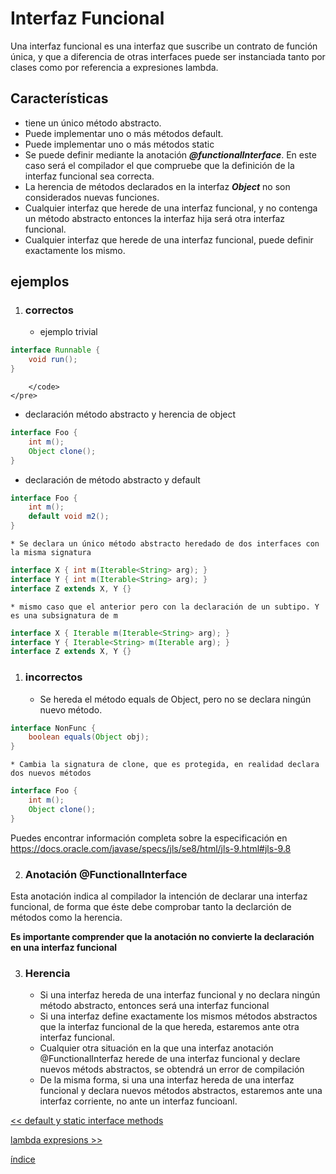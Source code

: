 # Interfaz Funcional

Una interfaz funcional es una interfaz que suscribe un contrato de función única, y que a diferencia de otras interfaces puede ser instanciada tanto por clases como por referencia a expresiones lambda.



## Características

* tiene un único método abstracto. 
* Puede implementar uno o más métodos default.
* Puede implementar uno o más métodos static
* Se puede definir mediante la anotación **_@functionalInterface_**. En este caso será el compilador el que compruebe que la definición de la interfaz funcional sea correcta.
* La herencia de métodos declarados en la interfaz **_Object_** no son considerados nuevas funciones.
* Cualquier interfaz que herede de una interfaz funcional, y no contenga un método abstracto entonces la interfaz hija será otra interfaz funcional.
* Cualquier interfaz que herede de una interfaz funcional, puede definir exactamente los mismo.


## ejemplos

1. ### correctos
   * ejemplo trivial
```java 
interface Runnable {
    void run();
}
```
        </code>
    </pre>

* declaración método abstracto y herencia de object

```java
interface Foo {
    int m();
    Object clone();
}
```
   * declaración de método abstracto y default

```java
interface Foo {
    int m();
    default void m2();
}
```

    * Se declara un único método abstracto heredado de dos interfaces con la misma signatura

```java     
interface X { int m(Iterable<String> arg); }
interface Y { int m(Iterable<String> arg); }
interface Z extends X, Y {}        
```

    * mismo caso que el anterior pero con la declaración de un subtipo. Y es una subsignatura de m

```java
interface X { Iterable m(Iterable<String> arg); }
interface Y { Iterable<String> m(Iterable arg); }
interface Z extends X, Y {}        
```

1. ### incorrectos
   
    * Se hereda el método equals de Object, pero no se declara ningún nuevo método.

```java
interface NonFunc {
    boolean equals(Object obj);
}
```

    * Cambia la signatura de clone, que es protegida, en realidad declara dos nuevos métodos

```java   
interface Foo {
    int m();
    Object clone();
}
```

Puedes encontrar información completa sobre la especificación en <https://docs.oracle.com/javase/specs/jls/se8/html/jls-9.html#jls-9.8>

2. ### Anotación @FunctionalInterface
Esta anotación indica al compilador la intención de declarar una interfaz funcional, de forma que éste debe comprobar tanto la declarción de métodos como la herencia.

**Es importante comprender que la anotación no convierte la declaración en una interfaz funcional**

3. ### Herencia
   *   Si una interfaz hereda de una interfaz funcional y no declara ningún método abstracto, entonces será una interfaz funcional
   *   Si una interfaz define exactamente los mismos métodos abstractos que la interfaz funcional de la que hereda, estaremos ante otra interfaz funcional.
   *   Cualquier otra situación en la que una interfaz anotación @FunctionalInterfaz herede de una interfaz funcional y declare nuevos métods abstractos, se obtendrá un error de compilación
   *   De la misma forma, si una una interfaz hereda de una interfaz funcional y declara nuevos métodos abstractos, estaremos ante una interfaz corriente, no ante un interfaz funcioanl.

[<< default y static interface methods](../defaultAndStaticInterfaceMethods/defaultAndStaticInterfaceMethods.md)

[lambda expresions >>](../lambdaExpresions/lambdaExpresions.md)

[índice](./../index.md)